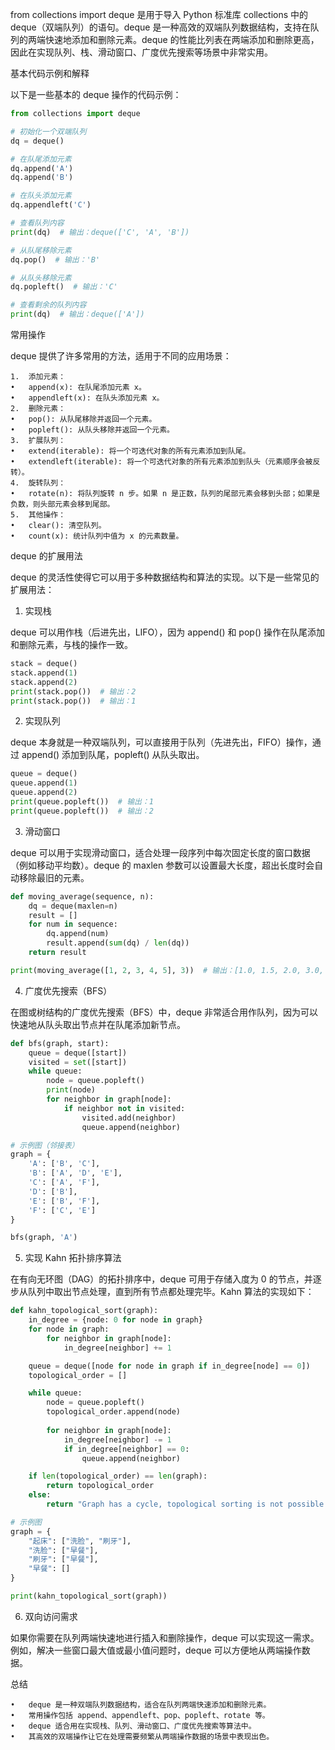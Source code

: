 from collections import deque 是用于导入 Python 标准库 collections 中的 deque（双端队列）的语句。deque 是一种高效的双端队列数据结构，支持在队列的两端快速地添加和删除元素。deque 的性能比列表在两端添加和删除更高，因此在实现队列、栈、滑动窗口、广度优先搜索等场景中非常实用。

基本代码示例和解释

以下是一些基本的 deque 操作的代码示例：
``` python
from collections import deque

# 初始化一个双端队列
dq = deque()

# 在队尾添加元素
dq.append('A')
dq.append('B')

# 在队头添加元素
dq.appendleft('C')

# 查看队列内容
print(dq)  # 输出：deque(['C', 'A', 'B'])

# 从队尾移除元素
dq.pop()  # 输出：'B'

# 从队头移除元素
dq.popleft()  # 输出：'C'

# 查看剩余的队列内容
print(dq)  # 输出：deque(['A'])
```
常用操作

deque 提供了许多常用的方法，适用于不同的应用场景：

	1.	添加元素：
	•	append(x): 在队尾添加元素 x。
	•	appendleft(x): 在队头添加元素 x。
	2.	删除元素：
	•	pop(): 从队尾移除并返回一个元素。
	•	popleft(): 从队头移除并返回一个元素。
	3.	扩展队列：
	•	extend(iterable): 将一个可迭代对象的所有元素添加到队尾。
	•	extendleft(iterable): 将一个可迭代对象的所有元素添加到队头（元素顺序会被反转）。
	4.	旋转队列：
	•	rotate(n): 将队列旋转 n 步。如果 n 是正数，队列的尾部元素会移到头部；如果是负数，则头部元素会移到尾部。
	5.	其他操作：
	•	clear(): 清空队列。
	•	count(x): 统计队列中值为 x 的元素数量。

deque 的扩展用法

deque 的灵活性使得它可以用于多种数据结构和算法的实现。以下是一些常见的扩展用法：

1. 实现栈

deque 可以用作栈（后进先出，LIFO），因为 append() 和 pop() 操作在队尾添加和删除元素，与栈的操作一致。
``` python
stack = deque()
stack.append(1)
stack.append(2)
print(stack.pop())  # 输出：2
print(stack.pop())  # 输出：1
```
2. 实现队列

deque 本身就是一种双端队列，可以直接用于队列（先进先出，FIFO）操作，通过 append() 添加到队尾，popleft() 从队头取出。
``` python
queue = deque()
queue.append(1)
queue.append(2)
print(queue.popleft())  # 输出：1
print(queue.popleft())  # 输出：2
```
3. 滑动窗口

deque 可以用于实现滑动窗口，适合处理一段序列中每次固定长度的窗口数据（例如移动平均数）。deque 的 maxlen 参数可以设置最大长度，超出长度时会自动移除最旧的元素。
``` python
def moving_average(sequence, n):
    dq = deque(maxlen=n)
    result = []
    for num in sequence:
        dq.append(num)
        result.append(sum(dq) / len(dq))
    return result

print(moving_average([1, 2, 3, 4, 5], 3))  # 输出：[1.0, 1.5, 2.0, 3.0, 4.0]
```
4. 广度优先搜索（BFS）

在图或树结构的广度优先搜索（BFS）中，deque 非常适合用作队列，因为可以快速地从队头取出节点并在队尾添加新节点。
``` python
def bfs(graph, start):
    queue = deque([start])
    visited = set([start])
    while queue:
        node = queue.popleft()
        print(node)
        for neighbor in graph[node]:
            if neighbor not in visited:
                visited.add(neighbor)
                queue.append(neighbor)

# 示例图（邻接表）
graph = {
    'A': ['B', 'C'],
    'B': ['A', 'D', 'E'],
    'C': ['A', 'F'],
    'D': ['B'],
    'E': ['B', 'F'],
    'F': ['C', 'E']
}

bfs(graph, 'A')
```
5. 实现 Kahn 拓扑排序算法

在有向无环图（DAG）的拓扑排序中，deque 可用于存储入度为 0 的节点，并逐步从队列中取出节点处理，直到所有节点都处理完毕。Kahn 算法的实现如下：
``` python
def kahn_topological_sort(graph):
    in_degree = {node: 0 for node in graph}
    for node in graph:
        for neighbor in graph[node]:
            in_degree[neighbor] += 1

    queue = deque([node for node in graph if in_degree[node] == 0])
    topological_order = []

    while queue:
        node = queue.popleft()
        topological_order.append(node)
        
        for neighbor in graph[node]:
            in_degree[neighbor] -= 1
            if in_degree[neighbor] == 0:
                queue.append(neighbor)

    if len(topological_order) == len(graph):
        return topological_order
    else:
        return "Graph has a cycle, topological sorting is not possible."

# 示例图
graph = {
    "起床": ["洗脸", "刷牙"],
    "洗脸": ["早餐"],
    "刷牙": ["早餐"],
    "早餐": []
}

print(kahn_topological_sort(graph))
```
6. 双向访问需求

如果你需要在队列两端快速地进行插入和删除操作，deque 可以实现这一需求。例如，解决一些窗口最大值或最小值问题时，deque 可以方便地从两端操作数据。

总结

	•	deque 是一种双端队列数据结构，适合在队列两端快速添加和删除元素。
	•	常用操作包括 append、appendleft、pop、popleft、rotate 等。
	•	deque 适合用在实现栈、队列、滑动窗口、广度优先搜索等算法中。
	•	其高效的双端操作让它在处理需要频繁从两端操作数据的场景中表现出色。